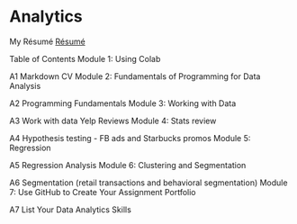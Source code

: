 # Analytics
My Résumé
[Résumé](https://colab.research.google.com/drive/1w-KUJNcyftHQzzg5a1soAs2FzJruOfOL)

Table of Contents
Module 1: Using Colab

A1 Markdown CV
Module 2: Fundamentals of Programming for Data Analysis

A2 Programming Fundamentals
Module 3: Working with Data

A3 Work with data Yelp Reviews
Module 4: Stats review

A4 Hypothesis testing - FB ads and Starbucks promos
Module 5: Regression

A5 Regression Analysis
Module 6: Clustering and Segmentation

A6 Segmentation (retail transactions and behavioral segmentation)
Module 7: Use GitHub to Create Your Assignment Portfolio

A7 List Your Data Analytics Skills

